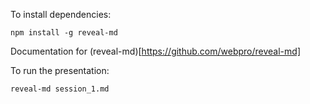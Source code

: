To install dependencies:

```
npm install -g reveal-md
```

Documentation for (reveal-md)[https://github.com/webpro/reveal-md]

To run the presentation:

```
reveal-md session_1.md
```
